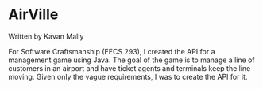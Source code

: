 # AirVille
Written by Kavan Mally

For Software Craftsmanship (EECS 293), I created the API for a management game using Java. The goal of the game is to 
manage a line of customers in an airport and have ticket agents and terminals keep the line moving. Given only the vague requirements, 
I was to create the API for it. 
